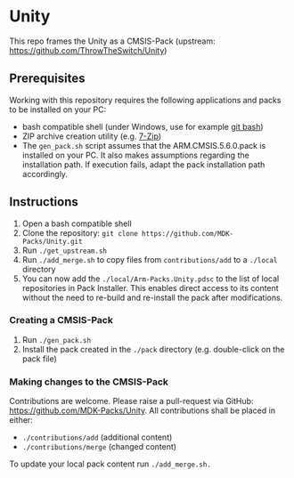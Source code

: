 # Unity
This repo frames the Unity as a CMSIS-Pack (upstream: https://github.com/ThrowTheSwitch/Unity)

## Prerequisites
Working with this repository requires the following applications and packs to be installed on your PC:
- bash compatible shell (under Windows, use for example [git bash](https://gitforwindows.org/))
- ZIP archive creation utility (e.g. [7-Zip](https://www.7-zip.org/))
- The `gen_pack.sh` script assumes that the ARM.CMSIS.5.6.0.pack is installed on your PC. It also makes assumptions regarding the installation path. If execution fails, adapt the pack installation path accordingly.

## Instructions
1. Open a bash compatible shell
2. Clone the repository: `git clone https://github.com/MDK-Packs/Unity.git`
3. Run `./get_upstream.sh`
4. Run `./add_merge.sh` to copy files from `contributions/add` to a `./local` directory
5. You can now add the `./local/Arm-Packs.Unity.pdsc` to the list of local repositories in Pack Installer. This enables direct access to its content without the need to re-build and re-install the pack after modifications.

### Creating a CMSIS-Pack
1. Run `./gen_pack.sh`
2. Install the pack created in the `./pack` directory (e.g. double-click on the pack file)

### Making changes to the CMSIS-Pack
Contributions are welcome. Please raise a pull-request via GitHub: https://github.com/MDK-Packs/Unity. All contributions shall be placed in either:  
- `./contributions/add` (additional content)
- `./contributions/merge` (changed content)

To update your local pack content run `./add_merge.sh.`
